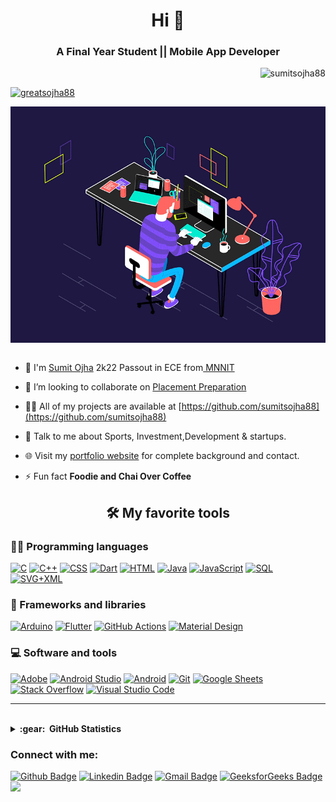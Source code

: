<h1 align="center">Hi 👋 </h1>
<h3 align="center">A Final Year Student || Mobile App Developer</h3>

<p align="right"> <img src="https://komarev.com/ghpvc/?username=sumitsojha88&label=Profile%20views&color=0e75b6&style=flat" alt="sumitsojha88" /> </p>

<p align="left"> <a href="https://twitter.com/greatsojha88" target="blank"><img src="https://img.shields.io/twitter/follow/greatsojha88?logo=twitter&style=for-the-badge" alt="greatsojha88" /></a> </p>

<img alt="Coding Gif" src="https://github.com/saumya66/saumya66/blob/main/assets/giphy.gif" align="right"/>&nbsp;&nbsp;
 <br/>
 
 - :school: I'm [Sumit Ojha](https://github.com/sumitsojha88) 2k22 Passout in ECE from<a href="https://academics.mnnit.ac.in/new"> MNNIT  </a>

- 👯 I’m looking to collaborate on [Placement Preparation](https://github.com/sumitsojha88/Placement-Preparation)

- 👨‍💻 All of my projects are available at [https://github.com/sumitsojha88](https://github.com/sumitsojha88)

- 💬 Talk to me about Sports, Investment,Development & startups.

- 🌐 Visit my [portfolio website](https://www.sumitsojha8.co/) for complete background and contact.

- ⚡ Fun fact **Foodie and Chai Over Coffee**



<h2 align="center"> 🛠️ My favorite tools </h2>

### 👨‍💻 Programming languages

<p>
 
 <a href="https://github.com/search?q=user%3ADenverCoder1+is%3Arepo+language%3Ac"><img alt="C" src="https://img.shields.io/badge/C%20-%232370ED.svg?logo=c&logoColor=white"></a>
    <a href="https://github.com/search?q=user%3ADenverCoder1+is%3Arepo+language%3Acpp"><img alt="C++" src="https://img.shields.io/badge/C++%20-%2300599C.svg?logo=c%2B%2B&logoColor=white"></a>
    <a href="https://github.com/search?q=user%3ADenverCoder1+is%3Arepo+language%3Acss"><img alt="CSS" src="https://img.shields.io/badge/CSS%20-%231572B6.svg?logo=css3&logoColor=white"></a>
    <a href="https://github.com/search?q=user%3ADenverCoder1+is%3Arepo+language%3Adart"><img alt="Dart" src="https://img.shields.io/badge/Dart%20-%2315A6C4.svg?logo=dart&logoColor=white"></a>
    <a href="https://github.com/search?q=user%3ADenverCoder1+is%3Arepo+language%3Ahtml"><img alt="HTML" src="https://img.shields.io/badge/HTML%20-%23E34F26.svg?logo=html5&logoColor=white"></a>
    <a href="https://github.com/search?q=user%3ADenverCoder1+is%3Arepo+language%3Ajava"><img alt="Java" src="https://img.shields.io/badge/Java-%23007396.svg?logo=java&logoColor=white"></a>
    <a href="https://github.com/search?q=user%3ADenverCoder1+is%3Arepo+language%3Ajavascript"><img alt="JavaScript" src="https://img.shields.io/badge/JavaScript%20-%23F7DF1E.svg?logo=javascript&logoColor=black"></a>
    <a href="https://github.com/search?q=user%3ADenverCoder1+is%3Arepo+language%3Asql"><img alt="SQL" src="https://img.shields.io/badge/SQL%20-%23025E8C.svg?logo=amazon-dynamodb&logoColor=white"></a>
    <a href="https://github.com/search?q=user%3ADenverCoder1+is%3Arepo+language%3Asvg"><img alt="SVG+XML" src="https://img.shields.io/badge/SVG%2BXML%20-%23e0982c.svg?logo=svg&logoColor=white"></a>
</p>

### 🧰 Frameworks and libraries

<p>
    <a href="#"><img alt="Arduino" src="https://img.shields.io/badge/-Arduino-00979D?logo=Arduino&logoColor=white"></a>
    <a href="#"><img alt="Flutter" src="https://img.shields.io/badge/Flutter%20-%2302569B.svg?logo=flutter&logoColor=white"></a>
    <a href="#"><img alt="GitHub Actions" src="https://img.shields.io/badge/GitHub%20Actions%20-%232671E5.svg?logo=github%20actions&logoColor=white"></a>
    <a href="#"><img alt="Material Design" src="https://img.shields.io/badge/Material%20Design%20-%230081CB.svg?logo=material-design&logoColor=white"></a>
</p>


### 💻 Software and tools

<p>
    <a href="#"><img alt="Adobe" src="https://img.shields.io/badge/Adobe%20-%23FF0000.svg?logo=adobe&logoColor=white"></a>
    <a href="#"><img alt="Android Studio" src="https://img.shields.io/badge/Android%20Studio-008678.svg?logo=android-studio&logoColor=white"></a>
    <a href="#"><img alt="Android" src="https://img.shields.io/badge/Android-3DDC84?logo=android&logoColor=white"></a>
    <a href="#"><img alt="Git" src="https://img.shields.io/badge/Git%20-%23F05033.svg?logo=git&logoColor=white"></a>
    <a href="#"><img alt="Google Sheets" src="https://img.shields.io/badge/Google%20Sheets%20-%2334A853.svg?logo=google%20sheets&logoColor=white"></a>
    <a href="#"><img alt="Stack Overflow" src="https://img.shields.io/badge/-Stack%20Overflow-FE7A16?logo=stack-overflow&logoColor=white"></a>
    <a href="#"><img alt="Visual Studio Code" src="https://img.shields.io/badge/Visual%20Studio%20Code-0078d7.svg?logo=visual-studio-code&logoColor=white"></a>
</p>

<hr/>
<br/>

<details>
  <summary><b>:gear: &nbsp;GitHub Statistics</b></summary>
 
 
 
 <h2 align="center"> &#x1f4c8; GitHub Stats </h2>

<img  src="https://github-readme-stats.vercel.app/api?username=sumitsojha88&show_icons=true&hide_border=false&theme=gotham" width="48%" align="right" >


<img  src="https://github-readme-streak-stats.herokuapp.com/?user=sumitsojha88&theme=gotham" width="48%" >


<a href='https://github.com/sumitsojha88/github-stats-transparent'>
 
 
 <h2 align="center">👨‍💻 Repositories Currently Working On 👨‍💻</h2>
<br>
<div width="100%" align="center">
  <a align="left" href="https://github.com/sumitsojha88/Placement-Preparation" title="Placement-Preparation"><img align="left" height="115" src="https://github-readme-stats.vercel.app/api/pin/?username=sumitsojha88&repo=Placement-Preparation&theme=react&border_color=61dafb&border_radius=10"></a>
 <a align="right" href="https://github.com/piyushn28/CallEE" title="Call-E"><img align="right" height="115" src="https://github-readme-stats.vercel.app/api/pin/?username=piyushn28&repo=CallEE&theme=react&border_color=61dafb&border_radius=10"></a>
</div>
<br/><br/><br/><br/><br/><br/>
 
 <h4 align="center">
  <a href="https://github.com/sumitsojha88?tab=repositories" title="Show Repositories">🔎 Show More 🔍</a>
</h4>

</details>


<h3 align="left">Connect with me:</h3>


[![Github Badge](http://img.shields.io/badge/-Github-black?style=flat-square&logo=github&link=https://github.com/sumitsojha88/)](https://github.com/sumitsojha88/) 
[![Linkedin Badge](https://img.shields.io/badge/-LinkedIn-blue?style=flat-square&logo=Linkedin&logoColor=white&link=https://www.linkedin.com/in/hemanthkollipara/)](https://www.linkedin.com/in/sumitsojha8)
[![Gmail Badge](https://img.shields.io/badge/-Gmail-d14836?style=flat-square&logo=Gmail&logoColor=white&link=mailto:sumitsojha8@gmail.com)](mailto:sumitsojha8@gmail.com)
[![GeeksforGeeks Badge](https://img.shields.io/badge/-GeeksforGeeks-0F9D58?style=flat-square&logo=GeeksforGeeks&logoColor=white&link=https://auth.geeksforgeeks.org/user/sumitojha2)](https://auth.geeksforgeeks.org/user/sumitojha2)
<a href="https://www.instagram.com/sumitsojha8/"><img src="https://img.shields.io/badge/instagram-%23E4405F.svg?&style=for-the-badge&logo=instagram&logoColor=white" height=20></a>






